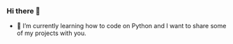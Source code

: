 ### Hi there 👋

- 🌱 I’m currently learning how to code on Python and I want to share some of my projects with you.


